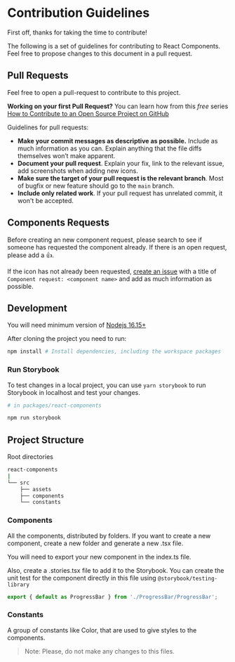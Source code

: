 
# Contribution Guidelines

First off, thanks for taking the time to contribute!

The following is a set of guidelines for contributing to React Components. Feel free to propose changes to this document in a pull request.

## Pull Requests

Feel free to open a pull-request to contribute to this project.

**Working on your first Pull Request?** You can learn how from this *free* series
[How to Contribute to an Open Source Project on GitHub](https://app.egghead.io/playlists/how-to-contribute-to-an-open-source-project-on-github)

Guidelines for pull requests:

- __Make your commit messages as descriptive as possible.__ Include as much information as you can. Explain anything that the file diffs themselves won’t make apparent.
- __Document your pull request__. Explain your fix, link to the relevant issue, add screenshots when adding new icons.
- __Make sure the target of your pull request is the relevant branch__. Most of bugfix or new feature should go to the `main` branch.
- __Include only related work__. If your pull request has unrelated commit, it won't be accepted.


## Components Requests

Before creating an new component request, please search to see if someone has requested the component already. If there is an open request, please add a 👍.

If the icon has not already been requested, [create an issue](https://github.com/Adopta-Un-Abuelo/react-components/issues/new?title=Icon%20Request:) with a title of `Component request: <component name>` and add as much information as possible.

## Development

You will need minimum version of [Nodejs 16.15+](https://nodejs.org)

After cloning the project you need to run:

```sh
npm install # Install dependencies, including the workspace packages
```

### Run Storybook

To test changes in a local project, you can use `yarn storybook` to run Storybook in localhost and test your changes.

```sh
# in packages/react-components

npm run storybook
```

## Project Structure

Root directories

```sh
react-components
|
└── src
    ├── assets
    ├── components
    └── constants
```

### Components

All the components, distributed by folders. If you want to create a new component, create a new folder and generate a new .tsx file.

You will need to export your new component in the index.ts file.

Also, create a .stories.tsx file to add it to the Storybook. You can create the unit test for the component directly in this file using `@storybook/testing-library`

```jsx
export { default as ProgressBar } from './ProgressBar/ProgressBar';
```

### Constants

A group of constants like Color, that are used to give styles to the components.
> Note: Please, do not make any changes to this files.
